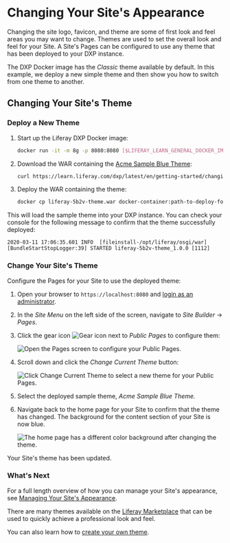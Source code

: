 # Changing Your Site's Appearance

Changing the site logo, favicon, and theme are some of first look and feel areas you may want to change. Themes are used to set the overall look and feel for your Site. A Site's Pages can be configured to use any theme that has been deployed to your DXP instance.

The DXP Docker image has the _Classic_ theme available by default. In this example, we deploy a new simple theme and then show you how to switch from one theme to another.

## Changing Your Site's Theme

### Deploy a New Theme

1. Start up the Liferay DXP Docker image:

    ```bash
    docker run -it -m 8g -p 8080:8080 [$LIFERAY_LEARN_GENERAL_DOCKER_IMAGE$]
    ```

1. Download the WAR containing the [Acme Sample Blue Theme](./liferay-5b2v-theme.war):

    ```bash
    curl https://learn.liferay.com/dxp/latest/en/getting-started/changing-your-sites-appearance/liferay-5b2v-theme.war -O
    ```

1. Deploy the WAR containing the theme:

    <!-- ./gradlew deploy -Ddeploy.docker.container.id=$(docker ps -lq) -->

    ```bash
    docker cp liferay-5b2v-theme.war docker-container:path-to-deploy-folder
    ```

This will load the sample theme into your DXP instance. You can check your console for the following message to confirm that the theme successfully deployed:

```
2020-03-11 17:06:35.601 INFO  [fileinstall-/opt/liferay/osgi/war][BundleStartStopLogger:39] STARTED liferay-5b2v-theme_1.0.0 [1112]
```

### Change Your Site's Theme

Configure the Pages for your Site to use the deployed theme:

1. Open your browser to `https://localhost:8080` and [login as an administrator](./introduction-to-the-admin-account.md).

1. In the _Site Menu_ on the left side of the screen, navigate to _Site Builder_ → _Pages_.

1. Click the gear icon ![Gear icon](../images/icon-control-menu-gear.png) next to _Public Pages_ to configure them:

    ![Open the Pages screen to configure your Public Pages.](./changing-your-sites-appearance/images/01.png)

1. Scroll down and click the _Change Current Theme_ button:

    ![Click Change Current Theme to select a new theme for your Public Pages.](./changing-your-sites-appearance/images/02.png)

1. Select the deployed sample theme, _Acme Sample Blue Theme._

1. Navigate back to the home page for your Site to confirm that the theme has changed. The background for the content section of your Site is now blue.

    ![The home page has a different color background after changing the theme.](./changing-your-sites-appearance/images/03.png)

Your Site's theme has been updated.

### What's Next

For a full length overview of how you can manage your Site's appearance, see [Managing Your Site's Appearance](../site-building/site-appearance/site-appearance.md).

There are many themes available on the [Liferay Marketplace](../system-administration/installing-and-managing-apps/getting-started/using-marketplace.md) that can be used to quickly achieve a professional look and feel.

You can also learn how to [create your own theme](../site-building/site-appearance/themes/introduction-to-themes.md).

<!-- ## Changing Your Site's Logo

Coming soon!

## Changing Your Site's Favicon

Coming soon! -->
